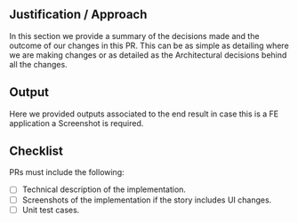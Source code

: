 ## Justification / Approach

In this section we provide a summary of the decisions made and the outcome of our changes in this PR. This can be as simple as detailing where we are making changes or as detailed as the Architectural decisions behind all the changes.

## Output

Here we provided outputs associated to the end result in case this is a FE application a Screenshot is required.

## Checklist

PRs must include the following:

 - [ ] Technical description of the implementation.
 - [ ] Screenshots of the implementation if the story includes UI changes.
 - [ ] Unit test cases.